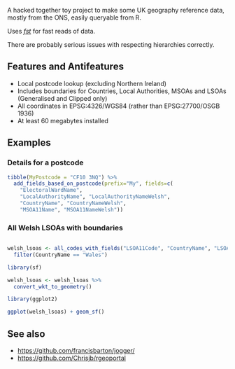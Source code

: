 
A hacked together toy project to make some UK geography reference data, mostly from the ONS, easily queryable from R.

Uses *[fst](https://www.fstpackage.org/)* for fast reads of data.

There are probably serious issues with respecting hierarchies correctly.

## Features and Antifeatures

* Local postcode lookup (excluding Northern Ireland)
* Includes boundaries for Countries, Local Authorities, MSOAs and LSOAs (Generalised and Clipped only)
* All coordinates in EPSG:4326/WGS84 (rather than EPSG:27700/OSGB 1936)
* At least 60 megabytes installed

## Examples

### Details for a postcode

```R
tibble(MyPostcode = "CF10 3NQ") %>% 
  add_fields_based_on_postcode(prefix="My", fields=c(
    "ElectoralWardName", 
    "LocalAuthorityName", "LocalAuthorityNameWelsh", 
    "CountryName", "CountryNameWelsh", 
    "MSOA11Name", "MSOA11NameWelsh"))
```

### All Welsh LSOAs with boundaries 


```R

welsh_lsoas <- all_codes_with_fields("LSOA11Code", "CountryName", "LSOA11BoundariesGeneralisedClippedWKT") %>%
  filter(CountryName == "Wales")

library(sf)

welsh_lsoas <- welsh_lsoas %>% 
  convert_wkt_to_geometry()

library(ggplot2)

ggplot(welsh_lsoas) + geom_sf()

```


## See also

- https://github.com/francisbarton/jogger/
- https://github.com/Chrisjb/rgeoportal
